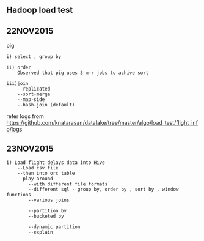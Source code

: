 Hadoop load test
----------------

22NOV2015
---------
pig

	i) select , group by

	ii) order
		Observed that pig uses 3 m-r jobs to achive sort

	iii)join 
		--replicated
		--sort-merge
		--map-side
		--hash-join (default)

refer logs from   https://github.com/knatarasan/datalake/tree/master/algo/load_test/flight_info/logs

23NOV2015
---------
	i) Load flight delays data into Hive 
		--Load csv file
		--then into orc table
		--play around 
			--with different file formats
			--different sql - group by, order by , sort by , window functions
			--various joins
	
			--partition by 
			--bucketed by

			--dynamic partition
			--explain
	





